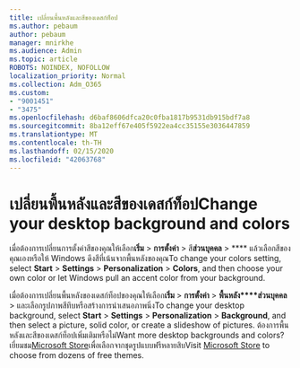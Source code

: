 ```yaml
---
title: เปลี่ยนพื้นหลังและสีของเดสก์ท็อป
ms.author: pebaum
author: pebaum
manager: mnirkhe
ms.audience: Admin
ms.topic: article
ROBOTS: NOINDEX, NOFOLLOW
localization_priority: Normal
ms.collection: Adm_O365
ms.custom:
- "9001451"
- "3475"
ms.openlocfilehash: d6baf8606dfca20c0fba1817b9531db915bdf7a8
ms.sourcegitcommit: 8ba12eff67e405f5922ea4cc35155e3036447859
ms.translationtype: MT
ms.contentlocale: th-TH
ms.lasthandoff: 02/15/2020
ms.locfileid: "42063768"
---
```

# <a name="change-your-desktop-background-and-colors"></a><span data-ttu-id="22725-102">เปลี่ยนพื้นหลังและสีของเดสก์ท็อป</span><span class="sxs-lookup"><span data-stu-id="22725-102">Change your desktop background and colors</span></span>

<span data-ttu-id="22725-103">เมื่อต้องการเปลี่ยนการตั้งค่าสีของคุณให้เลือก**เริ่ม** > **การตั้งค่า** > สี**ส่วนบุคคล** > \*\*\*\* แล้วเลือกสีของคุณเองหรือให้ Windows ดึงสีที่เน้นจากพื้นหลังของคุณ</span><span class="sxs-lookup"><span data-stu-id="22725-103">To change your colors setting, select **Start** > **Settings** > **Personalization** > **Colors**, and then choose your own color or let Windows pull an accent color from your background.</span></span>

<span data-ttu-id="22725-104">เมื่อต้องการเปลี่ยนพื้นหลังของเดสก์ท็อปของคุณให้เลือก**เริ่ม** > **การตั้งค่า** > **พื้นหลัง\*\*\*\*ส่วนบุคคล** > และเลือกรูปภาพสีทึบหรือสร้างการนำเสนอภาพนิ่ง</span><span class="sxs-lookup"><span data-stu-id="22725-104">To change your desktop background, select **Start** > **Settings** > **Personalization** > **Background**, and then select a picture, solid color, or create a slideshow of pictures.</span></span> <span data-ttu-id="22725-105">ต้องการพื้นหลังและสีของเดสก์ท็อปเพิ่มเติมหรือไม่</span><span class="sxs-lookup"><span data-stu-id="22725-105">Want more desktop backgrounds and colors?</span></span> <span data-ttu-id="22725-106">เยี่ยมชม[Microsoft Store](https://www.microsoft.com/en-us/store/collections/windowsthemes)เพื่อเลือกจากชุดรูปแบบฟรีหลายสิบ</span><span class="sxs-lookup"><span data-stu-id="22725-106">Visit [Microsoft Store](https://www.microsoft.com/en-us/store/collections/windowsthemes) to choose from dozens of free themes.</span></span>
